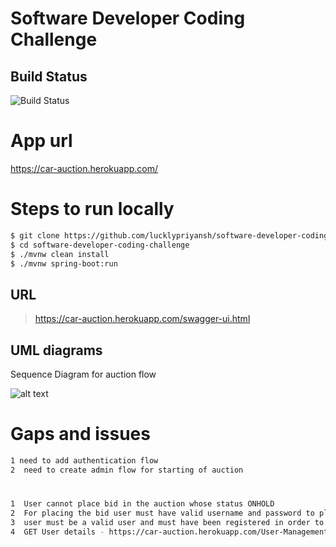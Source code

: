
# Software Developer Coding Challenge

## Build Status
![Build Status](https://travis-ci.com/lucklypriyansh/software-developer-coding-challenge.svg?branch=master)

  

  

# App url

https://car-auction.herokuapp.com/

# Steps to run locally

```sh
$ git clone https://github.com/lucklypriyansh/software-developer-coding-challenge.git
$ cd software-developer-coding-challenge
$ ./mvnw clean install
$ ./mvnw spring-boot:run
```

## URL
> https://car-auction.herokuapp.com/swagger-ui.html



## UML diagrams

Sequence Diagram for auction flow

![alt text](https://i.ibb.co/JCDcm8k/Screenshot-2019-08-07-at-7-17-02-PM.png)

# Gaps and issues

```sh
1 need to add authentication flow  
2  need to create admin flow for starting of auction 
```

# 

```sh
1  User cannot place bid in the auction whose status ONHOLD
2  For placing the bid user must have valid username and password to place bid
3  user must be a valid user and must have been registered in order to place bid
4  GET User details - https://car-auction.herokuapp.com/User-Management/Users  (for username and password)
```



